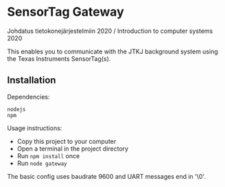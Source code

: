 # SensorTag Gateway

Johdatus tietokonejärjestelmiin 2020 / Introduction to computer systems 2020

This enables you to communicate with the JTKJ background system using the Texas Instruments SensorTag(s).

## Installation 

Dependencies:
```
nodejs
npm
```

Usage instructions:
* Copy this project to your computer
* Open a terminal in the project directory
* Run `npm install` once
* Run `node gateway`

The basic config uses baudrate 9600 and UART messages end in '\0'.
